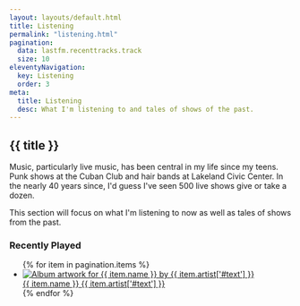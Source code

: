 ```yaml
---
layout: layouts/default.html
title: Listening
permalink: "listening.html"
pagination:
  data: lastfm.recenttracks.track
  size: 10
eleventyNavigation:
  key: Listening
  order: 3
meta:
  title: Listening
  desc: What I'm listening to and tales of shows of the past.
---
```

<h2>{{ title }}</h2>
<p>Music, particularly live music, has been central in my life since my teens. Punk shows 
at the Cuban Club and hair bands at Lakeland Civic Center. In the nearly 40 years since, I'd guess I've seen 500 live shows give or take a dozen.</p>
<p>This section will focus on what I'm listening to now as well as tales of shows from the past.</p>

<h3>Recently Played</h3>
<ul class="recently-played"> 
  {% for item in pagination.items %} 
  <li class="recently-played__track">
   <a href="{{ item.url }}" class="track__url"> 
      <div class="track__media"> 
        <img src="{{ item.image[2]['#text'] }}" alt="Album artwork for {{ item.name }} by {{ item.artist['#text'] }}" loading="lazy" />
      </div> 
      <span class="track__name">{{ item.name }}</span> 
      <span class="track__artist">{{ item.artist['#text'] }}</span> 
    </a> 
  </li> 
  {% endfor %}
  </ul>